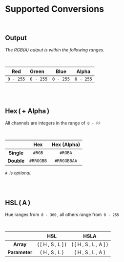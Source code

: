 
# Supported Conversions

<br>

## Output

*The RGB(A) output is within the following ranges.*

<br>

| Red | Green | Blue | Alpha |
|:---:|:------|:----:|:-----:|
| `0 - 255` | `0 - 255` | `0 - 255` | `0 - 255`

<br>
<br>

## Hex ( + Alpha )

All channels are integers in the range of  `0 - FF`

<br>

|   | Hex | Hex (Alpha) |
|:-:|:---:|:-----------:|
| **Single** | `#RGB`    | `#RGBA`
| **Double** | `#RRGGBB` | `#RRGGBBAA`

*`#`  is optional.*

<br>
<br>

## HSL ( A )

Hue ranges from  `0 - 360` , all others range from  `0 - 255`

<br>

|   | HSL | HSLA |
|:-:|:---:|:----:|
| **Array**     | ( [ H , S , L ] ) | ( [ H , S , L , A ] )
| **Parameter** | ( H , S , L ) | ( H , S , L , A )

<br>
